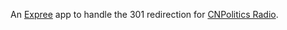 An [Expree][express] app to handle the 301 redirection for [CNPolitics Radio][cnp-radio-github].

[express]: http://expressjs.com/
[cnp-radio-github]: https://github.com/cnpolitics/radio
